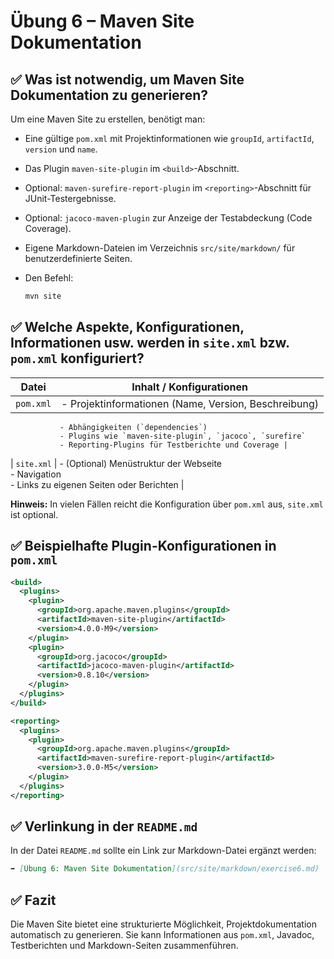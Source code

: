 # Übung 6 – Maven Site Dokumentation

## ✅ Was ist notwendig, um Maven Site Dokumentation zu generieren?

Um eine Maven Site zu erstellen, benötigt man:

- Eine gültige `pom.xml` mit Projektinformationen wie `groupId`, `artifactId`, `version` und `name`.
- Das Plugin `maven-site-plugin` im `<build>`-Abschnitt.
- Optional: `maven-surefire-report-plugin` im `<reporting>`-Abschnitt für JUnit-Testergebnisse.
- Optional: `jacoco-maven-plugin` zur Anzeige der Testabdeckung (Code Coverage).
- Eigene Markdown-Dateien im Verzeichnis `src/site/markdown/` für benutzerdefinierte Seiten.
- Den Befehl:

  ```bash
  mvn site
  ```

## ✅ Welche Aspekte, Konfigurationen, Informationen usw. werden in `site.xml` bzw. `pom.xml` konfiguriert?

| Datei        | Inhalt / Konfigurationen |
|--------------|---------------------------|
| `pom.xml`    | - Projektinformationen (Name, Version, Beschreibung)  
               - Abhängigkeiten (`dependencies`)  
               - Plugins wie `maven-site-plugin`, `jacoco`, `surefire`  
               - Reporting-Plugins für Testberichte und Coverage |
| `site.xml`   | - (Optional) Menüstruktur der Webseite  
               - Navigation  
               - Links zu eigenen Seiten oder Berichten |

**Hinweis:** In vielen Fällen reicht die Konfiguration über `pom.xml` aus, `site.xml` ist optional.

## ✅ Beispielhafte Plugin-Konfigurationen in `pom.xml`

```xml
<build>
  <plugins>
    <plugin>
      <groupId>org.apache.maven.plugins</groupId>
      <artifactId>maven-site-plugin</artifactId>
      <version>4.0.0-M9</version>
    </plugin>
    <plugin>
      <groupId>org.jacoco</groupId>
      <artifactId>jacoco-maven-plugin</artifactId>
      <version>0.8.10</version>
    </plugin>
  </plugins>
</build>

<reporting>
  <plugins>
    <plugin>
      <groupId>org.apache.maven.plugins</groupId>
      <artifactId>maven-surefire-report-plugin</artifactId>
      <version>3.0.0-M5</version>
    </plugin>
  </plugins>
</reporting>
```

## ✅ Verlinkung in der `README.md`

In der Datei `README.md` sollte ein Link zur Markdown-Datei ergänzt werden:

```markdown
➡️ [Übung 6: Maven Site Dokumentation](src/site/markdown/exercise6.md)
```

## ✅ Fazit

Die Maven Site bietet eine strukturierte Möglichkeit, Projektdokumentation automatisch zu generieren. Sie kann Informationen aus `pom.xml`, Javadoc, Testberichten und Markdown-Seiten zusammenführen.
